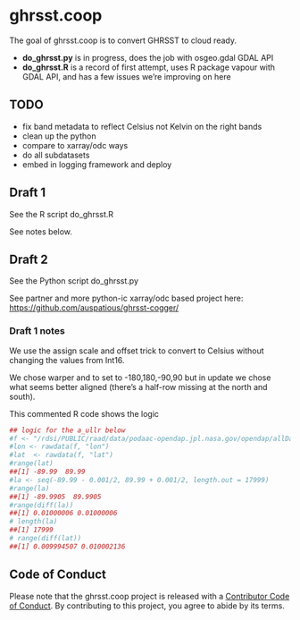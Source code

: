 
<!-- README.md is generated from README.Rmd. Please edit that file -->

# ghrsst.coop

<!-- badges: start -->
<!-- badges: end -->

The goal of ghrsst.coop is to convert GHRSST to cloud ready.

- **do_ghrsst.py** is in progress, does the job with osgeo.gdal GDAL API
- **do_ghrsst.R** is a record of first attempt, uses R package vapour
  with GDAL API, and has a few issues we’re improving on here

## TODO

- fix band metadata to reflect Celsius not Kelvin on the right bands
- clean up the python
- compare to xarray/odc ways
- do all subdatasets
- embed in logging framework and deploy

## Draft 1

See the R script do_ghrsst.R

See notes below.

## Draft 2

See the Python script do_ghrsst.py

See partner and more python-ic xarray/odc based project here:
<https://github.com/auspatious/ghrsst-cogger/>

### Draft 1 notes

We use the assign scale and offset trick to convert to Celsius without
changing the values from Int16.

We chose warper and to set to -180,180,-90,90 but in update we chose
what seems better aligned (there’s a half-row missing at the north and
south).

This commented R code shows the logic

``` r
## logic for the a_ullr below
#f <- "/rdsi/PUBLIC/raad/data/podaac-opendap.jpl.nasa.gov/opendap/allData/ghrsst/data/GDS2/L4/GLOB/JPL/MUR/v4.1/2002/152/20020601090000-JPL-L4_GHRSST-SSTfnd-MUR-GLOB-v02.0-fv04.1.nc"
#lon <- rawdata(f, "lon")
#lat  <- rawdata(f, "lat")
#range(lat)
##[1] -89.99  89.99
#la <- seq(-89.99 - 0.001/2, 89.99 + 0.001/2, length.out = 17999)
#range(la)
##[1] -89.9905  89.9905
#range(diff(la))
##[1] 0.01000006 0.01000006
# length(la)
##[1] 17999
# range(diff(lat))
##[1] 0.009994507 0.010002136
```

## Code of Conduct

Please note that the ghrsst.coop project is released with a [Contributor
Code of
Conduct](https://contributor-covenant.org/version/2/1/CODE_OF_CONDUCT.html).
By contributing to this project, you agree to abide by its terms.
